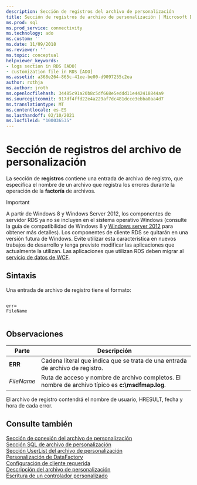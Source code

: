 ```yaml
---
description: Sección de registros del archivo de personalización
title: Sección de registros de archivo de personalización | Microsoft Docs
ms.prod: sql
ms.prod_service: connectivity
ms.technology: ado
ms.custom: ''
ms.date: 11/09/2018
ms.reviewer: ''
ms.topic: conceptual
helpviewer_keywords:
- logs section in RDS [ADO]
- customization file in RDS [ADO]
ms.assetid: a368e264-865c-41ee-be00-d9097255c2ea
author: rothja
ms.author: jroth
ms.openlocfilehash: 34485c91a20b8c5df668e5eddd11e442418844a9
ms.sourcegitcommit: 917df4ffd22e4a229af7dc481dcce3ebba0aa4d7
ms.translationtype: MT
ms.contentlocale: es-ES
ms.lasthandoff: 02/10/2021
ms.locfileid: "100036535"
---
```

# <a name="customization-file-logs-section"></a>Sección de registros del archivo de personalización
La sección de **registros** contiene una entrada de archivo de registro, que especifica el nombre de un archivo que registra los errores durante la operación de la **factoría** de archivos.  
  
> [!IMPORTANT]
>  A partir de Windows 8 y Windows Server 2012, los componentes de servidor RDS ya no se incluyen en el sistema operativo Windows (consulte la guía de compatibilidad de Windows 8 y [Windows server 2012](https://www.microsoft.com/download/details.aspx?id=27416) para obtener más detalles). Los componentes de cliente RDS se quitarán en una versión futura de Windows. Evite utilizar esta característica en nuevos trabajos de desarrollo y tenga previsto modificar las aplicaciones que actualmente la utilizan. Las aplicaciones que utilizan RDS deben migrar al [servicio de datos de WCF](/dotnet/framework/wcf/).  
  
## <a name="syntax"></a>Sintaxis  
 Una entrada de archivo de registro tiene el formato:  
  
```console
  
err=  
FileName  
  
```  
  
## <a name="remarks"></a>Observaciones  
  
|Parte|Descripción|  
|----------|-----------------|  
|**ERR**|Cadena literal que indica que se trata de una entrada de archivo de registro.|  
|*FileName*|Ruta de acceso y nombre de archivo completos. El nombre de archivo típico es **c:\msdfmap.log**.|  
  
 El archivo de registro contendrá el nombre de usuario, HRESULT, fecha y hora de cada error.  
  
## <a name="see-also"></a>Consulte también  
 [Sección de conexión del archivo de personalización](./customization-file-connect-section.md)   
 [Sección SQL de archivo de personalización](./customization-file-sql-section.md)   
 [Sección UserList del archivo de personalización](./customization-file-userlist-section.md)   
 [Personalización de DataFactory](./datafactory-customization.md)   
 [Configuración de cliente requerida](./required-client-settings.md)   
 [Descripción del archivo de personalización](./understanding-the-customization-file.md)   
 [Escritura de un controlador personalizado](./writing-your-own-customized-handler.md)